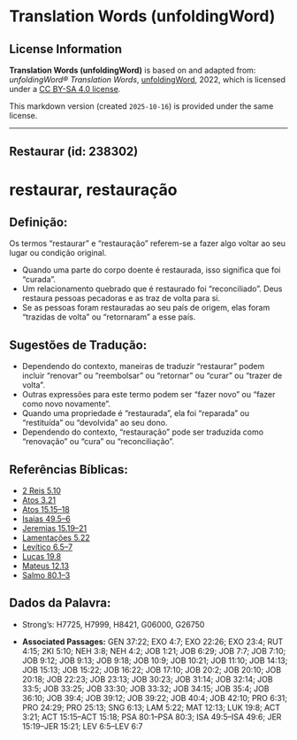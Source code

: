 # Translation Words (unfoldingWord)

## License Information

**Translation Words (unfoldingWord)** is based on and adapted from: _unfoldingWord® Translation Words_, [unfoldingWord](https://unfoldingword.org/utw), 2022, which is licensed under a [CC BY-SA 4.0 license](https://creativecommons.org/licenses/by-sa/4.0/legalcode.en).

This markdown version (created `2025-10-16`) is provided under the same license.



--------------------------------

## Restaurar (id: 238302)

restaurar, restauração
======================

Definição:
----------

Os termos “restaurar” e “restauração” referem\-se a fazer algo voltar ao seu lugar ou condição original.

* Quando uma parte do corpo doente é restaurada, isso significa que foi “curada”.
* Um relacionamento quebrado que é restaurado foi “reconciliado”. Deus restaura pessoas pecadoras e as traz de volta para si.
* Se as pessoas foram restauradas ao seu país de origem, elas foram “trazidas de volta” ou “retornaram” a esse país.

Sugestões de Tradução:
----------------------

* Dependendo do contexto, maneiras de traduzir “restaurar” podem incluir “renovar” ou “reembolsar” ou “retornar” ou “curar” ou “trazer de volta”.
* Outras expressões para este termo podem ser “fazer novo” ou “fazer como novo novamente”.
* Quando uma propriedade é “restaurada”, ela foi “reparada” ou “restituída” ou “devolvida” ao seu dono.
* Dependendo do contexto, “restauração” pode ser traduzida como “renovação” ou “cura” ou “reconciliação”.

Referências Bíblicas:
---------------------

* [2 Reis 5\.10](https://ref.ly/2Kgs5:10)
* [Atos 3\.21](https://ref.ly/Acts3:21)
* [Atos 15\.15–18](https://ref.ly/Acts15:15-Acts15:18)
* [Isaías 49\.5–6](https://ref.ly/Isa49:5-Isa49:6)
* [Jeremias 15\.19–21](https://ref.ly/Jer15:19-Jer15:21)
* [Lamentações 5\.22](https://ref.ly/Lam5:22)
* [Levítico 6\.5–7](https://ref.ly/Lev6:5-Lev6:7)
* [Lucas 19\.8](https://ref.ly/Luke19:8)
* [Mateus 12\.13](https://ref.ly/Matt12:13)
* [Salmo 80\.1–3](https://ref.ly/Ps80:1-Ps80:3)

Dados da Palavra:
-----------------

* Strong’s: H7725, H7999, H8421, G06000, G26750

* **Associated Passages:** GEN 37:22; EXO 4:7; EXO 22:26; EXO 23:4; RUT 4:15; 2KI 5:10; NEH 3:8; NEH 4:2; JOB 1:21; JOB 6:29; JOB 7:7; JOB 7:10; JOB 9:12; JOB 9:13; JOB 9:18; JOB 10:9; JOB 10:21; JOB 11:10; JOB 14:13; JOB 15:13; JOB 15:22; JOB 16:22; JOB 17:10; JOB 20:2; JOB 20:10; JOB 20:18; JOB 22:23; JOB 23:13; JOB 30:23; JOB 31:14; JOB 32:14; JOB 33:5; JOB 33:25; JOB 33:30; JOB 33:32; JOB 34:15; JOB 35:4; JOB 36:10; JOB 39:4; JOB 39:12; JOB 39:22; JOB 40:4; JOB 42:10; PRO 6:31; PRO 24:29; PRO 25:13; SNG 6:13; LAM 5:22; MAT 12:13; LUK 19:8; ACT 3:21; ACT 15:15–ACT 15:18; PSA 80:1–PSA 80:3; ISA 49:5–ISA 49:6; JER 15:19–JER 15:21; LEV 6:5–LEV 6:7

